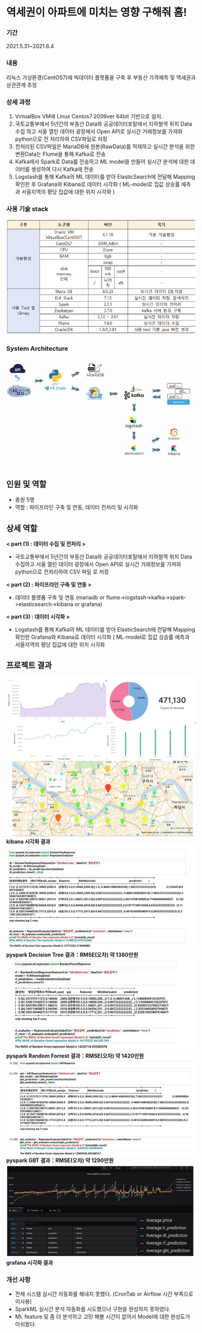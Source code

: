 
 # 역세권이 아파트에 미치는 영향 구해줘 홈!
 
 ### 기간  
 2021.5.31~2021.6.4  
 
 ### 내용   
 리눅스 가상환경(CentOS7)에 빅데이터 플랫폼을 구축 후 부동산 가격예측 및 역세권과 상관관계 추정   
 
 ### 상세 과정
1. VirtualBox VM에 Linux Centos7 2009ver 64bit 기반으로 설치. 
2. 국토교통부에서 5년간의 부동산 Data와 공공데이터포탈에서 지하철역 위치 Data 수집 하고 서울 열린 데이터 광장에서 Open API로 실시간 거래정보를 가져와 python으로 전 처리하여 CSV파일로 저장
3. 전처리된 CSV파일은 MariaDB에 원본(RawData)를 적재하고 실시간 분석을 위한 변환Data는 Flume을 통해 Kafka로 전송
4. Kafka에서 Spark로 Data를 전송하고 ML model을 만들어 실시간 분석에 대한 데이터를 생성하여 다시 Kafka에 전송
5. Logstash를 통해 Kafka의 ML 데이터를 받아 ElasticSearch에 전달해 Mapping 확인한 후 Grafana와 Kibana로 데이터 시각화
( ML-model로 집값 상승률 예측과 서울지역의 평당 집값에 대한 위치 시각화 )
 
 ### 사용 기술 stack
 
 ![image](./dataset/stack.png)


### System Architecture  

 ![image](./dataset/arc.png)    



## 인원 및 역할  
  - 총원 5명 
  - 역할 : 파이프라인 구축 및 연동, 데이터 전처리 및 시각화
## 상세 역할
  
 **< part (1) : 데이터 수집 및 전처리 >**   
  - 국토교통부에서 5년간의 부동산 Data와 공공데이터포탈에서 지하철역 위치 Data 수집하고 서울 
    열린 데이터 광장에서 Open API로 실시간 거래정보를 가져와 python으로 전처리하여 CSV 파일      로 저장

  **< part (2) : 파이프라인 구축 및 연동 >**      
  - 데이터 플랫폼 구축 및 연동
   (mariadb or flume->logstash->kafka->spark->elasticsearch->kibana or grafana)
 
  **< part (3) : 데이터 시각화 >**  
  - Logstash를 통해 Kafka의 ML 데이터를 받아 ElasticSearch에 전달해 Mapping 확인한 Grafana와 Kibana로 데이터 시각화 ( ML-model로 집값 상승률 예측과 서울지역의 평당 집값에 대한 위치 시각화  

## 프로젝트 결과


![image](./dataset/res1.png)  
 **kibana 시각화 결과**  
![image](./dataset/dt.png)
**pyspark Decision Tree 결과：RMSE(오차) 약 1380만원**  
![image](./dataset/rf.png) 
**pyspark Random Forrest 결과：RMSE(오차) 약 1420만원**  
![image](./dataset/gbt.png)   
**pyspark GBT 결과：RMSE(오차) 약 1290만원**  
![image](./dataset/graf.png)   
**grafana 시각화 결과**  

### 개선 사항
- 전체 시스템 실시간 자동화를 해내지 못했다. (CronTab or Airflow 시간 부족으로 미사용)   
- SparkML 실시간 분석 자동화를 시도했으나 구현을 완성하지 못하였다. 
- ML feature 및 좀 더 분석하고 고민 해볼 시간이 없어서 Model에 대한 완성도가 아쉬웠다.
